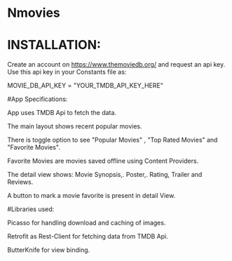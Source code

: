 # Nmovies
# INSTALLATION:

Create an account on https://www.themoviedb.org/ and request an api key. Use this api key in your Constants file as:

MOVIE_DB_API_KEY = "YOUR_TMDB_API_KEY_HERE"

#App Specifications:

App uses TMDB Api to fetch the data.

The main layout shows recent popular movies.

There is toggle option to see "Popular Movies" , "Top Rated Movies" and "Favorite Movies".

Favorite Movies are movies saved offline using Content Providers.

The detail view shows: Movie Synopsis,. Poster,. Rating, Trailer and Reviews.

A button to mark a movie favorite is present in detail View.

#Libraries used:

Picasso for handling download and caching of images.

Retrofit as Rest-Client for fetching data from TMDB Api.

ButterKnife for view binding.
